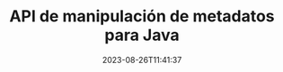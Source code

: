 ---
############################# Static ############################
layout: "product"
date: 2023-08-26T11:41:37
draft: false

product: "Metadata"
product_tag: "metadata"
platform: "Java"
platform_tag: "java"

############################# Head ############################
head_title: "API de metadatos de Java: ver, leer, exportar, editar, eliminar metadatos de documentos"
head_description: "API de metadatos de Java para ver, leer, editar, analizar, buscar, eliminar, comparar y exportar metadatos de documentos PDF Word Excel PPTX Outlook Visio Audio Video & Image."

############################# Header ############################
title: "API de manipulación de metadatos para Java"
description: "Desarrolle aplicaciones Java para crear, ver, acceder, actualizar, eliminar, buscar, comparar, reemplazar y exportar metadatos de documentos populares y formatos de imagen."
button:
    enable: true

############################# SubMenu ############################
submenu:
    enable: true
    
    left:
        img_alt: "GroupDocs.Metadata for Java"
        image: "https://www.groupdocs.cloud/templates/groupdocs/images/product-logos/groupdocs-metadata-java.png"
        product: "GroupDocs.Metadata"
        platform: "Java"
        
    middle:
        button:
            # button loop
            - link: "#overview"
              text: "Visión general"

            # button loop
            - link: "#features"
              text: "Características"

            # button loop
            - link: "#support"
              text: "Apoyo"

            # button loop
            - link: "https://products.groupdocs.app/metadata"
              text: "Demo en vivo"

            # button loop
            - link: "https://purchase.groupdocs.com/pricing/metadata/java"
              text: "Precios"

    right:
        link_download: "https://downloads.groupdocs.com/metadata"
        link_learn: "https://docs.groupdocs.com/metadata/java/"
        link_buy: "https://purchase.groupdocs.com"

############################# Overview ############################
overview:
    enable: true
    content: |
      GroupDocs.Metadata para Java es una API avanzada de administración de metadatos para manipular información de metadatos de documentos, imágenes, archivos, torrents y otros formatos de archivo. Los desarrolladores ahora pueden mejorar la funcionalidad de sus aplicaciones Java al incorporar fácilmente funciones de visualización, modificación, eliminación, extracción, búsqueda, comparación, reemplazo y exportación de metadatos dentro de todos los formatos de documentos comerciales populares, como PDF, Microsoft Office Word, hojas de cálculo de Excel, presentaciones de PowerPoint y diapositivas, correos electrónicos de Outlook, proyectos, diagramas de Visio, OneNote, imágenes, AutoCAD, Photoshop, audio, video, fuentes OpenType y metarchivos.  

      La biblioteca de metadatos de Java le ofrece funciones como búsqueda de metadatos, reemplazo de propiedades de metadatos, comparación de metadatos de formatos de archivo admitidos para identificar similitudes y diferencias. También puede editar o modificar los metadatos para una mejor gestión de la información y exportar la información de los metadatos recuperados a un archivo de Excel, un archivo CSV y un conjunto de datos. La API ofrece soporte integral para trabajar con todos los estándares de metadatos comúnmente utilizados, como propiedades de metadatos integradas, XMP, EXIF ​​y personalizadas dentro de los formatos de documentos admitidos.

      GroupDocs.Metadata para Java es compatible con todas las versiones de Java y es compatible con los sistemas operativos populares (Windows, Linux, MacOS) que pueden ejecutar el tiempo de ejecución de Java.
    tabs:
      enable: true
      
      ## TAB ONE ##
      tab_one:
        description: |
          A continuación se muestra una descripción general de GroupDocs.Metadata para Java:
      
        left:
          enable: true
          icon: "fas fa-file-image"
          title: "Trabajar con imágenes"
          content: |
            * Metadatos XMP
            * Metadatos EXIF
            * Metadatos IPTC-IIM
            * Metadatos PSD
            * Metadatos CAD
            * Analizar etiquetas IFD adicionales
        
        right:
          enable: true
          icon: "fab fa-html5"
          title: "Trabajar con audio y video"
          content: |
            * Detección de formato MP3 en tiempo de ejecución
            * Leer Letras3 Etiqueta
            * Leer información de audio MPEG
            * Leer información de encabezado AVI
            * Leer subtítulos de Matroska
            * Exportar datos a Excel o CSV
      
      ## TAB TWO ##
      tab_two:
        description: |
          GroupDocs.Metadata para Java admite lo siguiente [formatos de archivos de documentos](https://docs.groupdocs.com/metadata/java/supported-document-formats/):

        left:
          enable: true
          table:
            # table loop
            - title: "oficina de microsoft"
              content: |
                * **Word:** DOC, DOCX, DOCM, DOT, DOTX, DOTM, RTF, TXT
                * **Excel:** XLS, XLSX, XLSM, XLSB, XLTM, XLT, XLTM, XLTX, XLAM, SXC, SpreadsheetML
                * **PowerPoint:** PPT, PPTX, PPS, PPSX, PPSM, POT, POTM, POTX, PPTM
                * **Visio:** VSD, VDX, VSS, VSSX, VSX, VST, VSTX, VTX, VSDX, VDW, VSTM, VSSM, VSDM
                * **Project:** MPP
                * **Outlook:** MSG, EML, EMLX, PST, OST
                * **OneNote:** ONE

        right:
          enable: true
          table:
            # table loop
            - title: "Otros formatos"
              content: |
                * **OpenDocument**: ODT, ODS
                * **Portable**: PDF
                * **Photoshop**: PSD
                * **AutoCAD**: DWG, DXF
                * **Audio**:  MP3, WAV
                * **Video**: AVI, MOV, QT, FLV
                * **Metafiles**: EMF, WMF
                * **vCard**: VCF, VCR
                * **Imágenes**: JPG, JPEG, JPE, JP2, PNG, GIF, TIFF, WebP, BMP, DJVU, DJV, DICOM
                * **Matroska Media Container**: MKV, MKA, MK3D, WEBM
                * **Fuentes OpenType**: OTF, OTC, TTF, TTC
                * **Otros**: EPUB, ZIP, TORRENT, ASF

      ## TAB THREE ##
      tab_three:
        description: |
          GroupDocs.Metadata para .NET es compatible con los siguientes sistemas operativos, marcos y administradores de paquetes:
        
        left:
          enable: true
          table:
            # table loop
            - icon: "fab fa-windows"
              title: "Sistemas operativos"
              content: |
                * Escritorio de Windows
                * Servidor de windows
                * Windows Azure
                * linux

            # table loop
            - icon: "fas fa-code"
              title: "Marcos compatibles"
              content: |
                * .NET Framework 2.0 o superior

        right:
          enable: true
          table:
            # table loop
            - icon: "fas fa-cogs"
              title: "Administradores de paquetes"
              content: |
                * NuGet
                {tabs.tab_three.right.content.line_2}
                {tabs.tab_three.right.content.line_3}
            # table loop
            - icon: "fas fa-tools"
              title: "Entornos de desarrollo"
              content: |
                *Microsoft Visual Studio

############################# Features ############################
features:
    enable: true
    title: "Funciones de GroupDocs.Metadata para Java"

    feature:
      # feature loop
      - icon: "fas fa-copy"
        content: "Manipule metadatos integrados y personalizados y obtenga metadatos de formatos de archivo y torrents"
       
      # feature loop
      - icon: "fas fa-eye"
        content: "Acceda y elimine datos ocultos en Microsoft Word, Excel, PowerPoint y PDF"

      # feature loop
      - icon: "fas fa-bolt"
        content: "Detectar tipo de archivo de documento en tiempo de ejecución"
      
      # feature loop
      - icon: "fas fa-file-powerpoint"
        content: "Identificar/eliminar firmas digitales en Word, Excel, PDF"

      # feature loop
      - icon: "fas fa-code"
        content: "Detecte la protección con contraseña de documentos en Word, Excel, PowerPoint y PDF"

      # feature loop
      - icon: "fas fa-cloud"
        content: "Obtener miniaturas y vistas previas de imágenes de formatos admitidos y compatibilidad con contenedores multimedia Matroska"

      # feature loop
      - icon: "fas fa-remove-format"
        content: "Extraer metadatos de texto de archivos de imagen PNG"

      # feature loop
      - icon: "fas fa-comment-slash"
        content: "Admite la enumeración de cualquier tipo de metadatos y lectura de metadatos de archivos de fuentes OpenType"

      # feature loop
      - icon: "fas fa-location-arrow"
        content: "Lea la propiedad de metadatos usando la clave definida para cualquier formato admitido"

      # feature loop
      - icon: "fas fa-border-all"
        content: "Obtener/eliminar metadatos de mensajes de correo electrónico y eliminar archivos adjuntos"

      # feature loop
      - icon: "fas fa-wrench"
        content: "Lea subtítulos de Matroska y recupere metadatos de archivos de audio y video"

      # feature loop
      - icon: "fas fa-columns"
        content: "Genere vistas previas de imágenes para archivos EPUB, CAD, EML y MSG"

      # feature loop
      - icon: "fas fa-file-word"
        content: "Identificar diferencias o similitudes en metadatos de formatos admitidos por comparación"

      # feature loop
      - icon: "fas fa-envelope"
        content: "Propiedades de búsqueda de metadatos de documentos, EXIF ​​y XMP"

      # feature loop
      - icon: "fas fa-print"
        content: "Reemplace las propiedades de metadatos de Word, Excel, PowerPoint y PDF"

      # feature loop
      - icon: "fas fa-file-archive"
        content: "Exportar metadatos de formatos de archivo admitidos a Excel, CSV o DataSet"

      # feature loop
      - icon: "fas fa-lock"
        content: "Agregue o actualice las propiedades de metadatos XMP y EXIF ​​de tipos arbitrarios mediante la API de búsqueda"

      # feature loop
      - icon: "fas fa-file-code"
        content: "Manipule las propiedades de los metadatos de la imagen y elimine la información de ubicación de la foto"

      # feature loop
      - icon: "fas fa-fill-drip"
        content: "Eliminar metadatos y comentarios de informes y documentos"
        
      # feature loop
      - icon: "fas fa-file-excel"
        content: "Extracción de metadatos de archivos de Microsoft Excel a partir de Excel 95"

      # feature loop
      - icon: "fas fa-heading"
        content: "Reducción del consumo de memoria de formatos PDF, Excel e imagen"

      # feature loop
      - icon: "fas fa-project-diagram"
        content: "Actualizar propiedades de metadatos EXIF ​​en archivos WEBP, PNG y PSD"

      # feature loop
      - icon: "fas fa-cube"
        content: "Extraiga propiedades de metadatos XMP en archivos MOV, MP3 y WEBP"

      # feature loop
      - icon: "fas fa-envelope"
        content: "Agregar, actualizar y eliminar paquetes de metadatos IPTC en imágenes TIFF"

      # feature loop
      - icon: "fas fa-project-diagram"
        content: "Agregue, actualice y elimine paquetes de metadatos EXIF ​​en imágenes JPEG2000"

      # feature loop
      - icon: "fas fa-cube"
        content: "Leer etiquetas EXIF ​​y propiedades de metadatos XMP de formatos de imagen HEIC/HEIF"

      # feature loop
      - icon: "fas fa-lock"
        content: "Leer metadatos de archivos cifrados de Microsoft Project"
        
    more_feature:
      # more_feature_loop
      - title: "Obtener propiedades de metadatos de manera eficiente"
        content: |
          Con GroupDocs.Metadata para la API de Java, las propiedades de metadatos de los formatos de archivo admitidos se pueden obtener de manera bastante eficiente. El código para hacerlo es bastante simple y directo. El siguiente es un ejemplo que muestra lo fácil que es obtener las propiedades de los metadatos de un archivo MP3 usando Java:
          ```java
           try (Mp3Format mp3Format = new Mp3Format("D:\\sample.mp3")) 
          {
            System.out.printf("Album: %", mp3Format.getId3v1Properties().getAlbum());
            System.out.printf("Title: %", mp3Format.getId3v2Properties().getTitle());
          }
          ```      
      # more_feature_loop
      - title: "Recuperar datos ocultos para manipulación"
        content: "GroupDocs.Metadata para Java le brinda una forma integral de obtener y eliminar datos ocultos de archivos de Microsoft Word, Excel y PowerPoint. También puede hacer lo mismo con los documentos PDF. Puede manipular comentarios, fusionar campos, páginas ocultas, campos de formulario, anotaciones y más."

############################# Support ############################
support:
    enable: true

############################# Solutions ############################
solutions:
    enable: true
    title: "GroupDocs.Metadata ofrece API de visualización de documentos para otros entornos de desarrollo populares"

    solution:
        # solution loop
        - img_alt: "GroupDocs.Metadata for .NET"
          image: "https://www.groupdocs.cloud/templates/groupdocs/images/product-logos/groupdocs-metadata-net.png"
          product: "GroupDocs.Metadata"
          platform: ".NET"
          link: "/metadata/net/"

############################# Back to top ###############################
back_to_top:
  enable: true
---